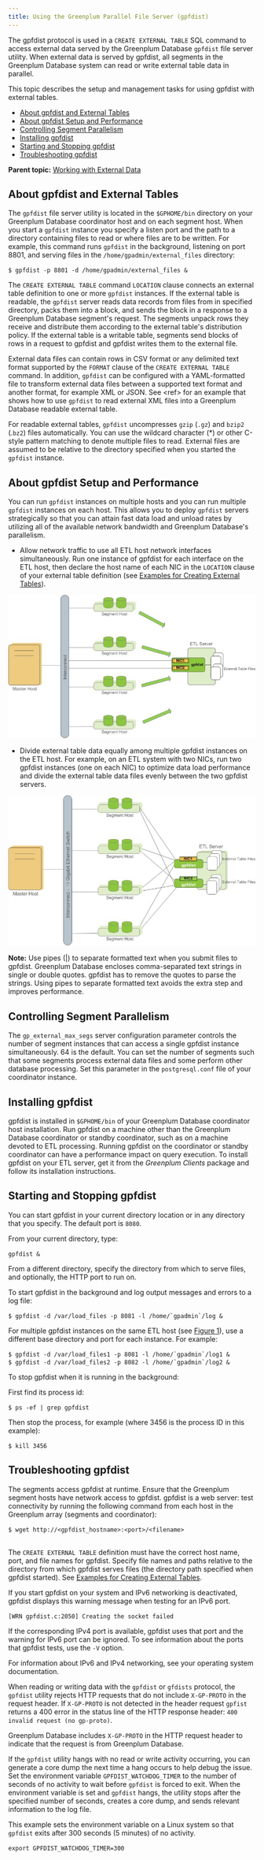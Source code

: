 ```yaml
---
title: Using the Greenplum Parallel File Server (gpfdist) 
---
```


The gpfdist protocol is used in a `CREATE EXTERNAL TABLE` SQL command to access external data served by the Greenplum Database `gpfdist` file server utility. When external data is served by gpfdist, all segments in the Greenplum Database system can read or write external table data in parallel.

This topic describes the setup and management tasks for using gpfdist with external tables.

-   [About gpfdist and External Tables](#topic_xkt_vjy_4bb)
-   [About gpfdist Setup and Performance](#topic14)
-   [Controlling Segment Parallelism](#topic15)
-   [Installing gpfdist](#topic16)
-   [Starting and Stopping gpfdist](#topic17)
-   [Troubleshooting gpfdist](#topic18)

**Parent topic:** [Working with External Data](../external/g-working-with-file-based-ext-tables.html)

## <a id="topic_xkt_vjy_4bb"></a>About gpfdist and External Tables 

The `gpfdist` file server utility is located in the `$GPHOME/bin` directory on your Greenplum Database coordinator host and on each segment host. When you start a `gpfdist` instance you specify a listen port and the path to a directory containing files to read or where files are to be written. For example, this command runs `gpfdist` in the background, listening on port 8801, and serving files in the `/home/gpadmin/external_files` directory:

```
$ gpfdist -p 8801 -d /home/gpadmin/external_files &
```

The `CREATE EXTERNAL TABLE` command `LOCATION` clause connects an external table definition to one or more `gpfdist` instances. If the external table is readable, the `gpfdist` server reads data records from files from in specified directory, packs them into a block, and sends the block in a response to a Greenplum Database segment's request. The segments unpack rows they receive and distribute them according to the external table's distribution policy. If the external table is a writable table, segments send blocks of rows in a request to gpfdist and gpfdist writes them to the external file.

External data files can contain rows in CSV format or any delimited text format supported by the `FORMAT` clause of the `CREATE EXTERNAL TABLE` command. In addition, `gpfdist` can be configured with a YAML-formatted file to transform external data files between a supported text format and another format, for example XML or JSON. See <ref\> for an example that shows how to use `gpfdist` to read external XML files into a Greenplum Database readable external table.

For readable external tables, `gpfdist` uncompresses `gzip` \(`.gz`\) and `bzip2` \(.`bz2`\) files automatically. You can use the wildcard character \(\*\) or other C-style pattern matching to denote multiple files to read. External files are assumed to be relative to the directory specified when you started the `gpfdist` instance.

## <a id="topic14"></a>About gpfdist Setup and Performance 

You can run `gpfdist` instances on multiple hosts and you can run multiple `gpfdist` instances on each host. This allows you to deploy `gpfdist` servers strategically so that you can attain fast data load and unload rates by utilizing all of the available network bandwidth and Greenplum Database's parallelism.

-   Allow network traffic to use all ETL host network interfaces simultaneously. Run one instance of gpfdist for each interface on the ETL host, then declare the host name of each NIC in the `LOCATION` clause of your external table definition \(see [Examples for Creating External Tables](g-creating-external-tables---examples.html)\).

![External Table Using Single gpfdist Instance with Multiple NICs](../graphics/ext_tables_multinic.jpg "External Table Using Single gpfdist Instance with Multiple NICs")

-   Divide external table data equally among multiple gpfdist instances on the ETL host. For example, on an ETL system with two NICs, run two gpfdist instances \(one on each NIC\) to optimize data load performance and divide the external table data files evenly between the two gpfdist servers.

![External Tables Using Multiple gpfdist Instances with Multiple NICs](../graphics/ext_tables.jpg "External Tables Using Multiple gpfdist Instances with Multiple NICs")

**Note:** Use pipes \(\|\) to separate formatted text when you submit files to gpfdist. Greenplum Database encloses comma-separated text strings in single or double quotes. gpfdist has to remove the quotes to parse the strings. Using pipes to separate formatted text avoids the extra step and improves performance.

## <a id="topic15"></a>Controlling Segment Parallelism 

The `gp_external_max_segs` server configuration parameter controls the number of segment instances that can access a single gpfdist instance simultaneously. 64 is the default. You can set the number of segments such that some segments process external data files and some perform other database processing. Set this parameter in the `postgresql.conf` file of your coordinator instance.

## <a id="topic16"></a>Installing gpfdist 

gpfdist is installed in `$GPHOME/bin` of your Greenplum Database coordinator host installation. Run gpfdist on a machine other than the Greenplum Database coordinator or standby coordinator, such as on a machine devoted to ETL processing. Running gpfdist on the coordinator or standby coordinator can have a performance impact on query execution. To install gpfdist on your ETL server, get it from the *Greenplum Clients* package and follow its installation instructions.

## <a id="topic17"></a>Starting and Stopping gpfdist 

You can start gpfdist in your current directory location or in any directory that you specify. The default port is `8080`.

From your current directory, type:

```
gpfdist &
```

From a different directory, specify the directory from which to serve files, and optionally, the HTTP port to run on.

To start gpfdist in the background and log output messages and errors to a log file:

```
$ gpfdist -d /var/load_files -p 8081 -l /home/`gpadmin`/log &

```

For multiple gpfdist instances on the same ETL host \(see [Figure 1](#du165872)\), use a different base directory and port for each instance. For example:

```
$ gpfdist -d /var/load_files1 -p 8081 -l /home/`gpadmin`/log1 &
$ gpfdist -d /var/load_files2 -p 8082 -l /home/`gpadmin`/log2 &

```

To stop gpfdist when it is running in the background:

First find its process id:

```
$ ps -ef | grep gpfdist
```

Then stop the process, for example \(where 3456 is the process ID in this example\):

```
$ kill 3456

```

## <a id="topic18"></a>Troubleshooting gpfdist 

The segments access gpfdist at runtime. Ensure that the Greenplum segment hosts have network access to gpfdist. gpfdist is a web server: test connectivity by running the following command from each host in the Greenplum array \(segments and coordinator\):

```
$ wget http://<gpfdist_hostname>:<port>/<filename>
         
```

The `CREATE EXTERNAL TABLE` definition must have the correct host name, port, and file names for gpfdist. Specify file names and paths relative to the directory from which gpfdist serves files \(the directory path specified when gpfdist started\). See [Examples for Creating External Tables](g-creating-external-tables---examples.html).

If you start gpfdist on your system and IPv6 networking is deactivated, gpfdist displays this warning message when testing for an IPv6 port.

```
[WRN gpfdist.c:2050] Creating the socket failed

```

If the corresponding IPv4 port is available, gpfdist uses that port and the warning for IPv6 port can be ignored. To see information about the ports that gpfdist tests, use the `-V` option.

For information about IPv6 and IPv4 networking, see your operating system documentation.

When reading or writing data with the `gpfdist` or `gfdists` protocol, the `gpfdist` utility rejects HTTP requests that do not include `X-GP-PROTO` in the request header. If `X-GP-PROTO` is not detected in the header request `gpfist` returns a 400 error in the status line of the HTTP response header: `400 invalid request (no gp-proto)`.

Greenplum Database includes `X-GP-PROTO` in the HTTP request header to indicate that the request is from Greenplum Database.

If the `gpfdist` utility hangs with no read or write activity occurring, you can generate a core dump the next time a hang occurs to help debug the issue. Set the environment variable `GPFDIST_WATCHDOG_TIMER` to the number of seconds of no activity to wait before `gpfdist` is forced to exit. When the environment variable is set and `gpfdist` hangs, the utility stops after the specified number of seconds, creates a core dump, and sends relevant information to the log file.

This example sets the environment variable on a Linux system so that `gpfdist` exits after 300 seconds \(5 minutes\) of no activity.

```
export GPFDIST_WATCHDOG_TIMER=300
```

